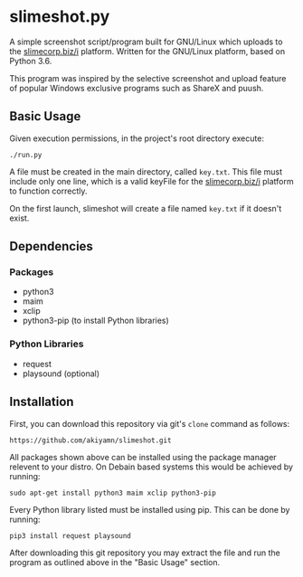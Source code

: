 # slimeshot.py

A simple screenshot script/program built for GNU/Linux which uploads to the [slimecorp.biz/i](http://slimecorp.biz/i) platform.
Written for the GNU/Linux platform, based on Python 3.6.

This program was inspired by the selective screenshot and upload feature of popular
Windows exclusive programs such as ShareX and puush.


## Basic Usage
Given execution permissions, in the project's root directory execute:

`./run.py`

A file must be created in the main directory, called `key.txt`.
This file must include only one line, which is a valid keyFile
for the [slimecorp.biz/i](http://slimecorp.biz/i) platform to function correctly.

On the first launch, slimeshot will create a file named `key.txt` if it doesn't exist.


## Dependencies
### Packages
-   python3
-   maim
-   xclip
-   python3-pip (to install Python libraries)

### Python Libraries
-   request
-   playsound (optional)


## Installation

First, you can download this repository via git's `clone` command as follows:

`https://github.com/akiyamn/slimeshot.git`

All packages shown above can be installed using the package manager relevent to your distro.
On Debain based systems this would be achieved by running:

`sudo apt-get install python3 maim xclip python3-pip`

Every Python library listed must be installed using pip. This can be done by running:

`pip3 install request playsound`

After downloading this git repository you may extract the file and run the program
as outlined above in the "Basic Usage" section.
